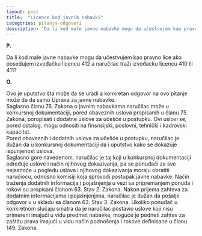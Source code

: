```yaml
---
layout: post
title:  "Licence kod javnih nabavki"
categories: pitanja-odgovori
description: "Da li kod male javne nabavke mogu da učestvujem kao pravno lice ako posedujem izvođačku licencu 412 a naručilac traži izvođacku licencu 410 ili 411?"
---
```


**P.**

Da li kod male javne nabavke mogu da učestvujem kao pravno lice ako posedujem izvođačku licencu 412 a naručilac traži izvođacku licencu 410 ili 411?


**O.**

<div class="justify">
Ovo je uputstvo šta može da se uradi a konkretan odgovor na ovo pitanje može da da samo Uprava za javne nabavke.<br/>
Saglasno članu 76. Zakona o javnim nabavkama naručilac može u konkursnoj dokumentaciji, pored obaveznih uslova propisanih u članu 75. Zakona, poropisati i dodatne uslove za učešće u postupku. Ovi uslovi se, pored ostalog, mogu odnositi na finsnsijski, poslovni, tehnički i kadrovski kapacitet.<br/>
Pored obaveznih i dodatnih uslova za učešće u postupku, naručilac je dužan da u konkursnoj dokumentaciji da i uputstvo kako se dokazuje ispunjenost uslova.<br/>
Saglasno gore navedenom, naručilac je taj koji u konkursnoj dokumentaciji određuje uslove i način njihovog dokazivanja, pa se ponuđači za sve nejasnoće u pogledu uslova i njihovog dokazivanja moraju obratiti naručiocu, odnosno komisiji koja sprovodi postupak javne nabavke.
Način traženja dodatnih informacija i pojašnjenja u vezi sa pripremanjem ponuda i rokovi su propisani članom 63. Stav 2. Zakona. Nakon prijema zahteva za dodatnim informacijama i pojašnjenjima, naručilac je dužan da pošalje odgovor u u skladu sa članom 63. Stav 3. Zakona.
Ukoliko ponuđač u konkretnom slučaju smatra da je naručilac postavio uslove koji nisu primereni imajući u vidu predmet nabavke, moguće je podneti zahtev za zaštitu prava imajući u vidu način podnošenja i rokove definisane u članu 149. Zakona.</div>